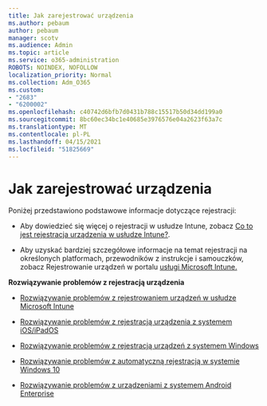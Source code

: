 ```yaml
---
title: Jak zarejestrować urządzenia
ms.author: pebaum
author: pebaum
manager: scotv
ms.audience: Admin
ms.topic: article
ms.service: o365-administration
ROBOTS: NOINDEX, NOFOLLOW
localization_priority: Normal
ms.collection: Adm_O365
ms.custom:
- "2683"
- "6200002"
ms.openlocfilehash: c40742d6bfb7d0431b788c15517b50d34dd199a0
ms.sourcegitcommit: 8bc60ec34bc1e40685e3976576e04a2623f63a7c
ms.translationtype: MT
ms.contentlocale: pl-PL
ms.lasthandoff: 04/15/2021
ms.locfileid: "51825669"
---
```

# <a name="how-to-enroll-devices"></a>Jak zarejestrować urządzenia

Poniżej przedstawiono podstawowe informacje dotyczące rejestracji:

- Aby dowiedzieć się więcej o rejestracji w usłudze Intune, zobacz [Co to jest rejestracja urządzenia w usłudze Intune?](https://docs.microsoft.com/mem/intune/enrollment/device-enrollment).

- Aby uzyskać bardziej szczegółowe informacje na temat rejestracji na określonych platformach, przewodników z instrukcje i samouczków, zobacz Rejestrowanie urządzeń w portalu [usługi Microsoft Intune.](https://docs.microsoft.com/mem/intune/enrollment/)

**Rozwiązywanie problemów z rejestracją urządzenia**

- [Rozwiązywanie problemów z rejestrowaniem urządzeń w usłudze Microsoft Intune](https://docs.microsoft.com/mem/intune/enrollment/troubleshoot-device-enrollment-in-intune)

- [Rozwiązywanie problemów z rejestracją urządzenia z systemem iOS/iPadOS](https://docs.microsoft.com/mem/intune/enrollment/troubleshoot-ios-enrollment-errors)

- [Rozwiązywanie problemów z rejestracją urządzeń z systemem Windows](https://docs.microsoft.com/mem/intune/enrollment/troubleshoot-windows-enrollment-errors)

- [Rozwiązywanie problemów z automatyczną rejestracją w systemie Windows 10](https://docs.microsoft.com/mem/intune/enrollment/troubleshoot-windows-auto-enrollment)

- [Rozwiązywanie problemów z urządzeniami z systemem Android Enterprise](https://docs.microsoft.com/mem/intune/enrollment/troubleshoot-android-enrollment)


